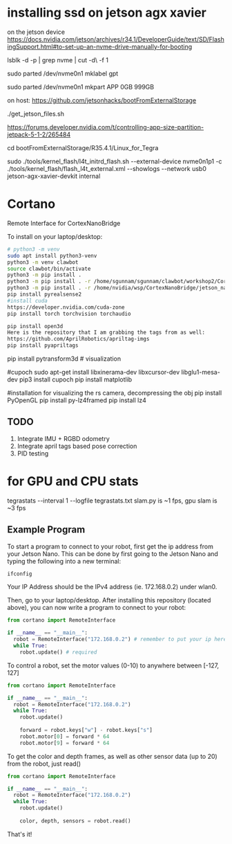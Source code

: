 # installing ssd on jetson agx xavier
on the jetson device
https://docs.nvidia.com/jetson/archives/r34.1/DeveloperGuide/text/SD/FlashingSupport.html#to-set-up-an-nvme-drive-manually-for-booting

lsblk -d -p | grep nvme | cut -d\  -f 1

sudo parted /dev/nvme0n1 mklabel gpt

sudo parted /dev/nvme0n1 mkpart APP 0GB 999GB

on host:
https://github.com/jetsonhacks/bootFromExternalStorage

./get_jetson_files.sh

https://forums.developer.nvidia.com/t/controlling-app-size-partition-jetpack-5-1-2/265484

cd bootFromExternalStorage/R35.4.1/Linux_for_Tegra

sudo ./tools/kernel_flash/l4t_initrd_flash.sh --external-device nvme0n1p1 -c ./tools/kernel_flash/flash_l4t_external.xml  --showlogs --network usb0 jetson-agx-xavier-devkit internal

# Cortano
Remote Interface for CortexNanoBridge

To install on your laptop/desktop:

```bash
# python3 -m venv
sudo apt install python3-venv
python3 -m venv clawbot
source clawbot/bin/activate
python3 -m pip install .
python3 -m pip install . -r /home/sgunnam/sgunnam/clawbot/workshop2/CortexNanoBridge/jetson_nano/requirements.txt # on my desktop
python3 -m pip install . -r /home/nvidia/wsp/CortexNanoBridge/jetson_nano/requirements.txt # on jetson
pip install pyrealsense2
#install cuda
https://developer.nvidia.com/cuda-zone
pip install torch torchvision torchaudio

pip install open3d     
Here is the repository that I am grabbing the tags from as well:
https://github.com/AprilRobotics/apriltag-imgs
pip install pyapriltags
```

pip install pytransform3d # visualization

#cupoch
sudo apt-get install libxinerama-dev libxcursor-dev libglu1-mesa-dev
pip3 install cupoch
pip install matplotlib



#installation for visualizing the rs camera, decompressing the obj
pip install PyOpenGL
pip install py-lz4framed
pip install lz4

## TODO
1. Integrate IMU + RGBD odometry
2. Integrate april tags based pose correction
3. PID testing

# for GPU and CPU stats
 tegrastats --interval 1 --logfile tegrastats.txt 
slam.py is ~1 fps, gpu slam is ~3 fps

## Example Program
To start a program to connect to your robot, first get the ip address from your Jetson Nano.
This can be done by first going to the Jetson Nano and typing the following into a new terminal:

```bash
ifconfig
```

Your IP Address should be the IPv4 address (ie. 172.168.0.2) under wlan0.

Then, go to your laptop/desktop. After installing this repository (located above), you can now write a program to
connect to your robot:

```python
from cortano import RemoteInterface

if __name__ == "__main__":
  robot = RemoteInterface("172.168.0.2") # remember to put your ip here
  while True:
    robot.update() # required
```

To control a robot, set the motor values (0-10) to anywhere between [-127, 127]

```python
from cortano import RemoteInterface

if __name__ == "__main__":
  robot = RemoteInterface("172.168.0.2")
  while True:
    robot.update()
    
    forward = robot.keys["w"] - robot.keys["s"]
    robot.motor[0] = forward * 64
    robot.motor[9] = forward * 64
```

To get the color and depth frames, as well as other sensor data (up to 20) from the robot,
just read()

```python
from cortano import RemoteInterface

if __name__ == "__main__":
  robot = RemoteInterface("172.168.0.2")
  while True:
    robot.update()
    
    color, depth, sensors = robot.read()
```

That's it!
